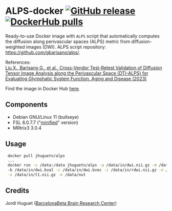 ALPS-docker
[![GitHub release](https://img.shields.io/github/v/release/jhuguetn/alps-docker?logo=github)](
https://github.com/jhuguetn/alps-docker/releases)
[![DockerHub pulls](https://img.shields.io/docker/pulls/jhuguetn/alps?logo=docker)](
https://hub.docker.com/r/jhuguetn/alps/tags)  
===========
Ready-to-use Docker image with `ALPS` script that automatically computes the diffusion 
along perivascular spaces (ALPS) metric from diffusion-weighted images (DWI). ALPS 
script repository: https://github.com/gbarisano/alps/.

References:  
[Liu X., Barisano G., et al., Cross-Vendor Test-Retest Validation of Diffusion Tensor 
Image Analysis along the Perivascular Space (DTI-ALPS) for Evaluating Glymphatic 
System Function. Aging and Disease (2023)](https://doi.org/10.14336/AD.2023.0321-2)   

Find the image in Docker Hub [here](https://hub.docker.com/r/jhuguetn/alps).

Components
----------
* Debian GNU/Linux 11 (bullseye)
* FSL 6.0.7.7 ("[minified](https://osf.io/ph9ex)" version)
* MRtrix3 3.0.4

Usage
-----
```bash
 docker pull jhuguetn/alps
 ...
 docker run -v /data:/data jhuguetn/alps -a /data/in/dwi.nii.gz -m /data/in/dwi.json \   
 -b /data/in/dwi.bval -c /data/in/dwi.bvec -i /data/in/rdwi.nii.gz -n /data/in/rdwi.json \
 -v /data/in/t1.nii.gz -o /data/out
```

Credits
-------
Jordi Huguet ([BarcelonaBeta Brain Research Center](http://barcelonabeta.org))
